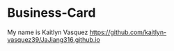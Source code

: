 ﻿# Business-Card
My name is Kaitlyn Vasquez
https://github.com/kaitlyn-vasquez39/JaJiang316.github.io
